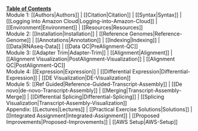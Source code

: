 **[Table of Contents](https://github.com/griffithlab/rnaseq_tutorial/wiki)**<br>
Module 1: [[Authors|Authors]] | [[Citation|Citation]] | [[Syntax|Syntax]] | [[Logging into Amazon Cloud|Logging-into-Amazon-Cloud]] | [[Environment|Environment]] | [[Resources|Resources]]<br>
Module 2: [[Installation|Installation]] | [[Reference Genomes|Reference-Genome]] | [[Annotations|Annotation]] | [[Indexing|Indexing]] | [[Data|RNAseq-Data]] | [[Data QC|PreAlignment-QC]]<br>
Module 3: [[Adapter Trim|Adapter-Trim]] | [[Alignment|Alignment]] | [[Alignment Visualization|PostAlignment-Visualization]] | [[Alignment QC|PostAlignment-QC]]<br>
Module 4: [[Expression|Expression]] | [[Differential Expression|Differential-Expression]] | [[DE Visualization|DE-Visualization]]<br>
Module 5: [[Ref Guided|Reference-Guided-Transcript-Assembly]] | [[De novo|de-novo-Transcript-Assembly]] | [[Merging|Transcript-Assembly-Merge]] | [[Differential Splicing|Differential-Splicing]] | [[Splicing Visualization|Transcript-Assembly-Visualization]]<br>
Appendix: [[Lectures|Lectures]] | [[Practical Exercise Solutions|Solutions]] | [[Integrated Assignment|Integrated-Assignment]] | [[Proposed Improvements|Proposed-Improvements]] | [[AWS Setup|AWS-Setup]]<br>


